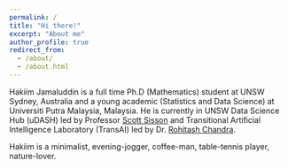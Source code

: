 ```yaml
---
permalink: /
title: "Hi there!"
excerpt: "About me"
author_profile: true
redirect_from: 
  - /about/
  - /about.html
---
```


Hakiim Jamaluddin is a full time Ph.D (Mathematics) student at UNSW Sydney, Australia and a young academic (Statistics and Data Science) at Universiti Putra Malaysia, Malaysia. He is currently in UNSW Data Science Hub (uDASH) led by Professor [Scott Sisson](https://web.maths.unsw.edu.au/~scott/Welcome.html) and Transitional Artificial Intelligence Laboratory (TransAI) led by Dr. [Rohitash Chandra](https://research.unsw.edu.au/people/dr-rohitash-chandra).

Hakiim is a minimalist, evening-jogger, coffee-man, table-tennis player, nature-lover.
